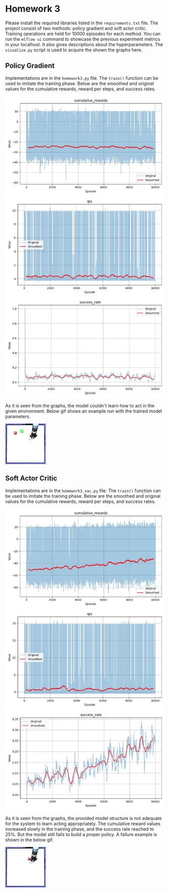 # Homework 3


Please install the required libraries listed in the `requirements.txt` file. The project consist of
two methods: policy gradient and soft actor critic. Training operations are held for 10000 episodes for each method. You can run the `mlflow ui` command to showcase the previous experiment
metrics in your localhost. It also gives descriptions about the hyperparameters. The `visualize.py` script is used to acquire the shown the graphs here. 

## Policy Gradient

Implementations are in the `homework3.py` file. The `train()` function can be used to imitate the training phase. Below are the smoothed and original values for the cumulative rewards, reward per steps, and success rates.

![](metrics/pg/cumulative_rewards.jpg)
![](metrics/pg/rps.jpg)
![](metrics/pg/success_rate.jpg)

As it is seen from the graphs, the model couldn't learn how to act in the given environment. Below gif shows an example run with the trained model parameters.

![](gifs/pg.gif)

## Soft Actor Critic

Implementations are in the `homework3_sac.py` file. The `train()` function can be used to imitate the training phase. Below are the smoothed and original values for the cumulative rewards, reward per steps, and success rates.

![](metrics/sac/cumulative_rewards.jpg)
![](metrics/sac/rps.jpg)
![](metrics/sac/success_rate.jpg)

As it is seen from the graphs, the provided model structure is not adequate for the system to learn acting appropriately.
The cumulative reward values increased slowly in the training phase, and the success rate reached to 25%. But the model still fails to
build a proper policy. A failure example is shown in the below gif.

![](gifs/sac.gif)


